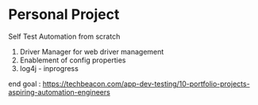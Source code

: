 # Personal Project
Self Test Automation from scratch
1. Driver Manager for web driver management
2. Enablement of config properties
3. log4j - inprogress

end goal : https://techbeacon.com/app-dev-testing/10-portfolio-projects-aspiring-automation-engineers
